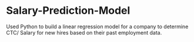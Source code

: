 # Salary-Prediction-Model
Used Python to build a linear regression model for a company to determine CTC/ Salary for new hires based on their past employment data.
